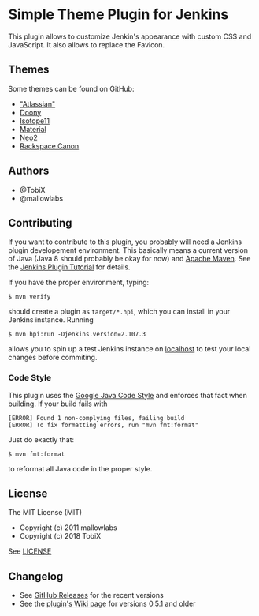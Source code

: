 # Simple Theme Plugin for Jenkins

This plugin allows to customize Jenkin's appearance with custom
CSS and JavaScript. It also allows to replace the Favicon.

## Themes

Some themes can be found on GitHub:

- ["Atlassian"](https://github.com/djonsson/jenkins-atlassian-theme)
- [Doony](https://github.com/kevinburke/doony)
- [Isotope11](https://github.com/isotope11/jenkins-isotope-style)
- [Material](http://afonsof.com/jenkins-material-theme/)
- [Neo2](https://tobix.github.io/jenkins-neo2-theme/)
- [Rackspace Canon](https://github.com/rackerlabs/canon-jenkins)

## Authors

* @TobiX
* @mallowlabs

## Contributing

If you want to contribute to this plugin, you probably will need a Jenkins plugin developement
environment. This basically means a current version of Java (Java 8 should probably be okay for now)
and [Apache Maven]. See the [Jenkins Plugin Tutorial] for details.

If you have the proper environment, typing:

    $ mvn verify

should create a plugin as `target/*.hpi`, which you can install in your Jenkins instance. Running

    $ mvn hpi:run -Djenkins.version=2.107.3

allows you to spin up a test Jenkins instance on [localhost] to test your
local changes before commiting.

[Apache Maven]: https://maven.apache.org/
[Jenkins Plugin Tutorial]: https://jenkins.io/doc/developer/tutorial/prepare/
[localhost]: http://localhost:8080/jenkins/

### Code Style

This plugin uses the [Google Java Code Style] and enforces that fact when
building. If your build fails with

    [ERROR] Found 1 non-complying files, failing build
    [ERROR] To fix formatting errors, run "mvn fmt:format"

Just do exactly that:

    $ mvn fmt:format

to reformat all Java code in the proper style.

[Google Java Code Style]: https://google.github.io/styleguide/javaguide.html

## License

The MIT License (MIT)

- Copyright (c) 2011 mallowlabs
- Copyright (c) 2018 TobiX

See [LICENSE](LICENSE)

## Changelog

* See [GitHub Releases](https://github.com/jenkinsci/simple-theme-plugin/releases) for the recent versions
* See the [plugin's Wiki page](https://wiki.jenkins.io/display/JENKINS/Simple+Theme+Plugin) for versions 0.5.1 and older

